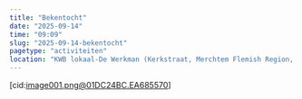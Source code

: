 ```yaml
---
title: "Bekentocht"
date: "2025-09-14"
time: "09:09"
slug: "2025-09-14-bekentocht"
pagetype: "activiteiten"
location: "KWB lokaal-De Werkman (Kerkstraat, Merchtem Flemish Region, Belgium)"
---
```


[cid:image001.png@01DC24BC.EA685570]

